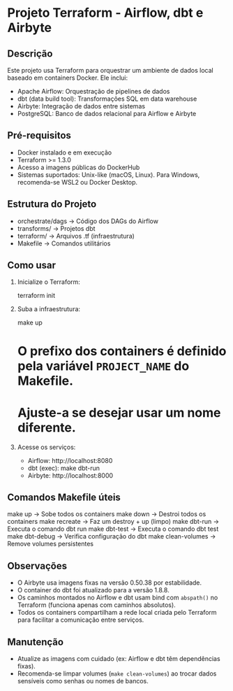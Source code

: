 Projeto Terraform - Airflow, dbt e Airbyte
==========================================

Descrição
---------
Este projeto usa Terraform para orquestrar um ambiente de dados local baseado em containers Docker. Ele inclui:
- Apache Airflow: Orquestração de pipelines de dados
- dbt (data build tool): Transformações SQL em data warehouse
- Airbyte: Integração de dados entre sistemas
- PostgreSQL: Banco de dados relacional para Airflow e Airbyte

Pré-requisitos
--------------
- Docker instalado e em execução
- Terraform >= 1.3.0
- Acesso a imagens públicas do DockerHub
- Sistemas suportados: Unix-like (macOS, Linux). Para Windows, recomenda-se WSL2 ou Docker Desktop.

Estrutura do Projeto
--------------------
- orchestrate/dags         → Código dos DAGs do Airflow
- transforms/              → Projetos dbt
- terraform/               → Arquivos .tf (infraestrutura)
- Makefile                 → Comandos utilitários

Como usar
---------
1. Inicialize o Terraform:

   terraform init

2. Suba a infraestrutura:

   make up

   # O prefixo dos containers é definido pela variável `PROJECT_NAME` do Makefile.
   # Ajuste-a se desejar usar um nome diferente.

3. Acesse os serviços:

   - Airflow:      http://localhost:8080
   - dbt (exec):   make dbt-run
   - Airbyte:      http://localhost:8000

Comandos Makefile úteis
-----------------------
make up            → Sobe todos os containers
make down          → Destroi todos os containers
make recreate      → Faz um destroy + up (limpo)
make dbt-run       → Executa o comando dbt run
make dbt-test      → Executa o comando dbt test
make dbt-debug     → Verifica configuração do dbt
make clean-volumes → Remove volumes persistentes

Observações
-----------
- O Airbyte usa imagens fixas na versão 0.50.38 por estabilidade.
- O container do dbt foi atualizado para a versão 1.8.8.
- Os caminhos montados no Airflow e dbt usam bind com `abspath()` no Terraform (funciona apenas com caminhos absolutos).
- Todos os containers compartilham a rede local criada pelo Terraform para facilitar a comunicação entre serviços.

Manutenção
----------
- Atualize as imagens com cuidado (ex: Airflow e dbt têm dependências fixas).
- Recomenda-se limpar volumes (`make clean-volumes`) ao trocar dados sensíveis como senhas ou nomes de bancos.
